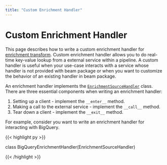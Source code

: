```yaml
---
title: "Custom Enrichment Handler"
---
```

<!--
Licensed under the Apache License, Version 2.0 (the "License");
you may not use this file except in compliance with the License.
You may obtain a copy of the License at

http://www.apache.org/licenses/LICENSE-2.0

Unless required by applicable law or agreed to in writing, software
distributed under the License is distributed on an "AS IS" BASIS,
WITHOUT WARRANTIES OR CONDITIONS OF ANY KIND, either express or implied.
See the License for the specific language governing permissions and
limitations under the License.
-->

# Custom Enrichment Handler

This page describes how to write a custom enrichment handler for [enrichment transform](documentation/transforms/python/elementwise/enrichment.md).
Custom enrichment handler allows you to do real-time key-value lookup from a external service within a pipeline.
A custom handler is useful when your use-case interacts with a service whose handler is not provided with beam package
or when you want to customize the behavior of an existing handler in beam package.

An enrichment handler implements the [`EnrichmentSourceHandler`](link) class.
There are three essential components when writing an enrichment handler:
1. Setting up a client - implement the `__enter__` method.
2. Making a call to the external service - implement the `__call__` method. 
3. Tear down a client - implement the `__exit__` method.

For example, consider you want to write an enrichment handler for interacting with BigQuery.

{{< highlight py >}}

class BigQueryEnrichmentHandler(EnrichmentSourceHandler)

{{< /highlight >}}
